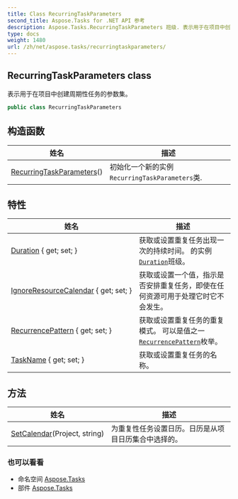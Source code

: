 ```yaml
---
title: Class RecurringTaskParameters
second_title: Aspose.Tasks for .NET API 参考
description: Aspose.Tasks.RecurringTaskParameters 班级. 表示用于在项目中创建周期性任务的参数集
type: docs
weight: 1480
url: /zh/net/aspose.tasks/recurringtaskparameters/
---
```

## RecurringTaskParameters class

表示用于在项目中创建周期性任务的参数集。

```csharp
public class RecurringTaskParameters
```

## 构造函数

| 姓名 | 描述 |
| --- | --- |
| [RecurringTaskParameters](recurringtaskparameters/)() | 初始化一个新的实例`RecurringTaskParameters`类. |

## 特性

| 姓名 | 描述 |
| --- | --- |
| [Duration](../../aspose.tasks/recurringtaskparameters/duration/) { get; set; } | 获取或设置重复任务出现一次的持续时间。 的实例[`Duration`](./duration/)班级。 |
| [IgnoreResourceCalendar](../../aspose.tasks/recurringtaskparameters/ignoreresourcecalendar/) { get; set; } | 获取或设置一个值，指示是否安排重复任务，即使在任何资源可用于处理它时它不会发生。 |
| [RecurrencePattern](../../aspose.tasks/recurringtaskparameters/recurrencepattern/) { get; set; } | 获取或设置重复任务的重复模式。 可以是值之一[`RecurrencePattern`](./recurrencepattern/)枚举。 |
| [TaskName](../../aspose.tasks/recurringtaskparameters/taskname/) { get; set; } | 获取或设置重复任务的名称。 |

## 方法

| 姓名 | 描述 |
| --- | --- |
| [SetCalendar](../../aspose.tasks/recurringtaskparameters/setcalendar/)(Project, string) | 为重复性任务设置日历。日历是从项目日历集合中选择的。 |

### 也可以看看

* 命名空间 [Aspose.Tasks](../../aspose.tasks/)
* 部件 [Aspose.Tasks](../../)



